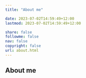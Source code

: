 ```yaml
---
title: "About me"

date: 2023-07-02T14:59:49+12:00
lastmod: 2023-07-02T14:59:49+12:00

share: false
followme: false
nav: false
copyright: false
url: about.html
---
```


## About me




